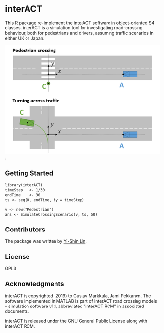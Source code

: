 # interACT

This R package re-implement the interACT software in object-oriented S4 classes.
interACT is a simulation tool for investigating road-crossing behaviour, both for
pedestrians and drivers, assuming  traffic scenarios in either UK or Japan. 

![Crossing](https://github.com/yxlin/interACT/blob/master/figs/crossingscenarios.png).


## Getting Started

```
library(interACT)
timeStep   <- 1/30
endTime    <- 30 
ts <- seq(0, endTime, by = timeStep)

v <- new("Pedestrian")
ans <- SimulateCrossingScenario(v, ts, 50)
```


## Contributors
The package was written by [Yi-Shin Lin](mailto:yishinlin001@gmail.com).


## License
GPL3 

## Acknowledgments
interACT is copyrighted (2019) to Gustav Markkula, Jami Pekkanen.
The software implemented in MATLAB is part of interACT road crossing models - 
simulation software v1.1, abbreviated "interACT RCM" in associated documents.

interACT is released under the GNU General Public License along with interACT RCM. 



